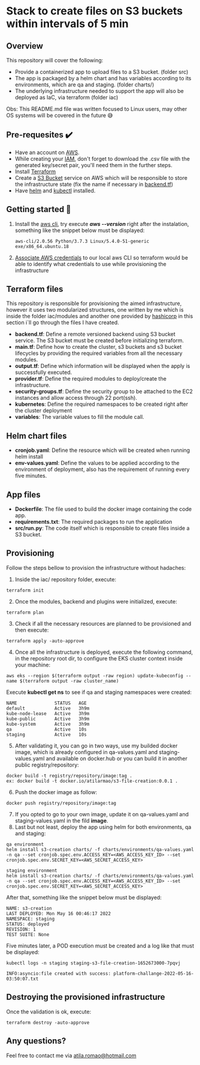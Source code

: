 # Stack to create files on S3 buckets within intervals of 5 min

## Overview 
This repository will cover the following:
- Provide a containerized app to upload files to a S3 bucket. (folder src)
- The app is packaged by a helm chart and has variables according to its environments, which are qa and staging. (folder charts/)
- The underlying infrastructure needed to support the app will also be deployed as IaC, via terraform (folder iac)

Obs: This README.md file was written focused to Linux users, may other OS systems will be covered in the future 😅

## Pre-requesites ✔️
- Have an account on [AWS](https://aws.amazon.com/pt/premiumsupport/knowledge-center/create-and-activate-aws-account/ "Creating an aws account").
- While creating your [IAM](https://docs.aws.amazon.com/pt_br/IAM/latest/UserGuide/id_users_create.html "How to create IAM user account"), don't forget to download the .csv file with the generated key/secret pair, you'll need them in the further steps.
- Install [Terraform](https://learn.hashicorp.com/tutorials/terraform/install-cli "How to install terraform")
- Create a [S3 Bucket](https://docs.aws.amazon.com/AmazonS3/latest/user-guide/create-bucket.html "Create a S3 Bucket") service on AWS which will be responsible to store the infrastructure state (fix the name if necessary in [backend.tf](https://github.com/atilasantos/iac-terraform-remessa-online-poc/blob/main/backend.tf))
- Have [helm](https://helm.sh/docs/intro/install/ "How to install helm") and [kubectl](https://kubernetes.io/docs/tasks/tools/ "How to install kubectl") installed.

## Getting started 🚀
1. Install the [aws cli](https://docs.aws.amazon.com/pt_br/cli/latest/userguide/install-cliv2.html "Installing aws cli"), try execute ***aws --version*** right after the instalation, something like the snippet below must be displayed:

    ``aws-cli/2.0.56 Python/3.7.3 Linux/5.4.0-51-generic exe/x86_64.ubuntu.18``
2. [Associate AWS credentials](https://docs.aws.amazon.com/cli/latest/userguide/cli-configure-quickstart.html "Configure aws credentials") to our local aws CLI so terraform would be able to identify what credentials to use while provisioning the infrastructure


## Terraform files
This repository is responsible for provisioning the aimed infrastructure, however it uses two modularized structures, one written by me which is inside the folder iac/modules and another one provided by [hashicorp](https://learn.hashicorp.com/tutorials/terraform/eks "How to create an EKS cluster") in this section i`ll go through the files I have created.
-  **backend.tf**: Define a remote versioned backend using S3 bucket service. The S3 bucket must be created before initializing terraform.
- **main.tf**: Define how to create the cluster, s3 buckets and s3 bucket lifecycles by providing the required variables from all the necessary modules.
- **output.tf**: Define which information will be displayed when the apply is successfully executed.
- **provider.tf**: Define the required modules to deploy/create the infrastructure.
- **security-groups.tf**: Define the security group to be attached to the EC2 instances and allow access through 22 port(ssh).
- **kubernetes**: Define the required namespaces to be created right after the cluster deployment
- **variables**: The variable values to fill the module call.

## Helm chart files
- **cronjob.yaml**: Define the resource which will be created when running helm install
- **env-values.yaml**: Define the values to be applied according to the environment of deployment, also has the requirement of running every five minutes.

## App files
- **Dockerfile**: The file used to build the docker image containing the code app.
- **requirements.txt**: The required packages to run the application
- **src/run.py**: The code itself which is responsible to create files inside a S3 bucket.

## Provisioning
Follow the steps bellow to provision the infrastructure without hadaches:
1. Inside the iac/ repository folder, execute:
```shell
terraform init
```
2. Once the modules, backend and plugins were initialized, execute:
```shell
terraform plan
```
3. Check if all the necessary resources are planned to be provisioned and then execute:
```shell
terraform apply -auto-approve
```
4. Once all the infrastructure is deployed, execute the following command, in the repository root dir, to configure the EKS cluster context inside your machine:
```shell
aws eks --region $(terraform output -raw region) update-kubeconfig --name $(terraform output -raw cluster_name)
```
Execute **kubectl get ns** to see if qa and staging namespaces were created:
```
NAME              STATUS   AGE
default           Active   3h9m
kube-node-lease   Active   3h9m
kube-public       Active   3h9m
kube-system       Active   3h9m
qa                Active   10s
staging           Active   10s
```
5. After validating it, you can go in two ways, use my builded docker image, which is already configured in qa-values.yaml and staging-values.yaml and available on docker.hub or you can build it in another public registry/repository:
```shell
docker build -t registry/repository/image:tag .
ex: docker build -t docker.io/atilarmao/s3-file-creation:0.0.1 .
```
6. Push the docker image as follow:
```shell
docker push registry/repository/image:tag
```
7. If you opted to go to your own image, update it on qa-values.yaml and staging-values.yaml in the fild **image**.
8. Last but not least, deploy the app using helm for both environments, qa and staging:
```shell
qa environment
helm install s3-creation charts/ -f charts/environments/qa-values.yaml -n qa --set cronjob.spec.env.ACCESS_KEY=<AWS_ACCESS_KEY_ID> --set cronjob.spec.env.SECRET_KEY=<AWS_SECRET_ACCESS_KEY>

staging environment
helm install s3-creation charts/ -f charts/environments/qa-values.yaml -n qa --set cronjob.spec.env.ACCESS_KEY=<AWS_ACCESS_KEY_ID> --set cronjob.spec.env.SECRET_KEY=<AWS_SECRET_ACCESS_KEY>
```
After that, something like the snippet below must be displayed:
```
NAME: s3-creation
LAST DEPLOYED: Mon May 16 00:46:17 2022
NAMESPACE: staging
STATUS: deployed
REVISION: 1
TEST SUITE: None
```
Five minutes later, a POD execution must be created and a log like that must be displayed:
```
kubectl logs -n staging staging-s3-file-creation-1652673000-7pqvj

INFO:asyncio:file created with success: platform-challange-2022-05-16-03:50:07.txt
```
## Destroying the provisioned infrastructure
Once the validation is ok, execute:
```shell
terraform destroy -auto-approve
```

## Any questions?
Feel free to contact me via atila.romao@hotmail.com